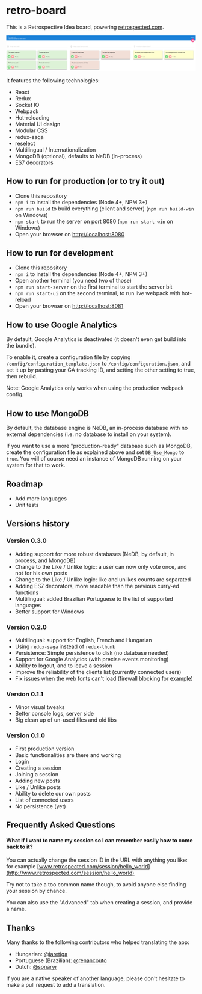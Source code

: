 # retro-board

This is a Retrospective Idea board, powering [retrospected.com](http://www.retrospected.com).

![Retrospected.com](/content/screenshot.png?raw=true "Retrospected.com")

It features the following technologies:

* React
* Redux
* Socket IO
* Webpack
* Hot-reloading
* Material UI design
* Modular CSS
* redux-saga
* reselect
* Multilingual / Internationalization
* MongoDB (optional), defaults to NeDB (in-process)
* ES7 decorators


## How to run for production (or to try it out)

* Clone this repository
* `npm i` to install the dependencies (Node 4+, NPM 3+)
* `npm run build` to build everything (client and server) (`npm run build-win` on Windows)
* `npm start` to run the server on port 8080 (`npm run start-win` on Windows)
* Open your browser on [http://localhost:8080](http://localhost:8080)


## How to run for development

* Clone this repository
* `npm i` to install the dependencies (Node 4+, NPM 3+)
* Open another terminal (you need two of those)
* `npm run start-server` on the first terminal to start the server bit
* `npm run start-ui` on the second terminal, to run live webpack with hot-reload
* Open your browser on [http://localhost:8081](http://localhost:8081)


## How to use Google Analytics

By default, Google Analytics is deactivated (it doesn't even get build into the bundle).

To enable it, create a configuration file by copying `/config/configuration_template.json` to `/config/configuration.json`, and set it up by pasting your GA tracking ID, and setting the other setting to true, then rebuild.

Note: Google Analytics only works when using the production webpack config.


## How to use MongoDB

By default, the database engine is NeDB, an in-process database with no external dependencies (i.e. no database to install on your system).

If you want to use a more "production-ready" database such as MongoDB, create the configuration file as explained above and set `DB_Use_Mongo` to `true`. You will of course need an instance of MongoDB running on your system for that to work.


## Roadmap

* Add more languages
* Unit tests

## Versions history

### Version 0.3.0

* Adding support for more robust databases (NeDB, by default, in process, and MongoDB)
* Change to the Like / Unlike logic: a user can now only vote once, and not for his own posts
* Change to the Like / Unlike logic: like and unlikes counts are separated
* Adding ES7 decorators, more readable than the previous curry-ed functions
* Multilingual: added Brazilian Portuguese to the list of supported languages
* Better support for Windows

### Version 0.2.0

* Multilingual: support for English, French and Hungarian
* Using `redux-saga` instead of `redux-thunk`
* Persistence: Simple persistence to disk (no database needed)
* Support for Google Analytics (with precise events monitoring)
* Ability to logout, and to leave a session
* Improve the reliability of the clients list (currently connected users)
* Fix issues when the web fonts can't load (firewall blocking for example)

### Version 0.1.1

* Minor visual tweaks
* Better console logs, server side
* Big clean up of un-used files and old libs

### Version 0.1.0

* First production version
* Basic functionalities are there and working
* Login
* Creating a session
* Joining a session
* Adding new posts
* Like / Unlike posts
* Ability to delete our own posts
* List of connected users
* No persistence (yet)

## Frequently Asked Questions

#### What if I want to name my session so I can remember easily how to come back to it?

You can actually change the session ID in the URL with anything you like: for example [www.retrospected.com/session/hello_world](http://www.retrospected.com/session/hello_world)

Try not to take a too common name though, to avoid anyone else finding your session by chance.

You can also use the "Advanced" tab when creating a session, and provide a name.

## Thanks

Many thanks to the following contributors who helped translating the app:

* Hungarian: [@iaretiga](https://github.com/iaretiga)
* Portuguese (Brazilian): [@renancouto](https://github.com/renancouto)
* Dutch: [@sonaryr](https://github.com/Sonaryr)

If you are a native speaker of another language, please don't hesitate to make a pull request to add a translation.
